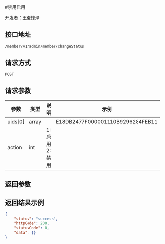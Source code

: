 #禁用启用

开发者：王俊锋泽

## 接口地址
`/member/v1/admin/member/changeStatus`

## 请求方式
  `POST`

## 请求参数

| 参数    | 类型  | 说明               | 示例                             |
| ------- | ----- | ------------------ | -------------------------------- |
| uids[0] | array |                    | E18DB2477F000001110B9296284FEB11 |
| action  | int   | 1:启用<br />2:禁用 |                                  |

## 返回参数



## 返回结果示例


```json
{
    "status": "success",
    "httpCode": 200,
    "statusCode": 0,
    "data": {}
}
```